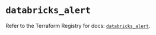 # `databricks_alert`

Refer to the Terraform Registry for docs: [`databricks_alert`](https://registry.terraform.io/providers/databricks/databricks/1.63.0/docs/resources/alert).

